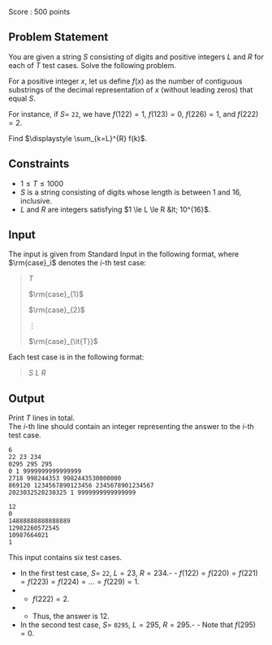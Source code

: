 Score : $500$ points

## Problem Statement

You are given a string $S$ consisting of digits and positive integers $L$ and $R$ for each of $T$ test cases. Solve the following problem.

For a positive integer $x$, let us define $f(x)$ as the number of contiguous substrings of the decimal representation of $x$ (without leading zeros) that equal $S$.

For instance, if $S=$ `22`, we have $f(122) = 1$, $f(123) = 0$, $f(226) = 1$, and $f(222) = 2$.

Find $\displaystyle \sum_{k=L}^{R} f(k)$.

## Constraints

- $1 \le T \le 1000$
- $S$ is a string consisting of digits whose length is between $1$ and $16$, inclusive.
- $L$ and $R$ are integers satisfying $1 \le L \le R &lt; 10^{16}$.

## Input

The input is given from Standard Input in the following format, where $\rm{case}_i$ denotes the $i$-th test case:

> $T$
> 
> $\rm{case}_{1}$
> 
> $\rm{case}_{2}$
> 
> $\vdots$
> 
> $\rm{case}_{\it{T}}$

Each test case is in the following format:

> $S$ $L$ $R$

## Output

Print $T$ lines in total.<br>
The $i$-th line should contain an integer representing the answer to the $i$-th test case.

```input1
6
22 23 234
0295 295 295
0 1 9999999999999999
2718 998244353 9982443530000000
869120 1234567890123456 2345678901234567
2023032520230325 1 9999999999999999
```

```output1
12
0
14888888888888889
12982260572545
10987664021
1
```

This input contains six test cases.

- In the first test case, $S=$ `22`, $L=23$, $R=234$.-   - $f(122)=f(220)=f(221)=f(223)=f(224)=\dots=f(229)=1$.
-   - $f(222)=2$.
-   - Thus, the answer is $12$.
- In the second test case, $S=$ `0295`, $L=295$, $R=295$.-   - Note that $f(295)=0$.
